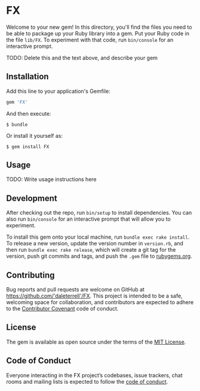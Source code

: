 # FX

Welcome to your new gem! In this directory, you'll find the files you need to be able to package up your Ruby library into a gem. Put your Ruby code in the file `lib/FX`. To experiment with that code, run `bin/console` for an interactive prompt.

TODO: Delete this and the text above, and describe your gem

## Installation

Add this line to your application's Gemfile:

```ruby
gem 'FX'
```

And then execute:

    $ bundle

Or install it yourself as:

    $ gem install FX

## Usage

TODO: Write usage instructions here

## Development

After checking out the repo, run `bin/setup` to install dependencies. You can also run `bin/console` for an interactive prompt that will allow you to experiment.

To install this gem onto your local machine, run `bundle exec rake install`. To release a new version, update the version number in `version.rb`, and then run `bundle exec rake release`, which will create a git tag for the version, push git commits and tags, and push the `.gem` file to [rubygems.org](https://rubygems.org).

## Contributing

Bug reports and pull requests are welcome on GitHub at https://github.com/'daleterrell'/FX. This project is intended to be a safe, welcoming space for collaboration, and contributors are expected to adhere to the [Contributor Covenant](http://contributor-covenant.org) code of conduct.

## License

The gem is available as open source under the terms of the [MIT License](https://opensource.org/licenses/MIT).

## Code of Conduct

Everyone interacting in the FX project’s codebases, issue trackers, chat rooms and mailing lists is expected to follow the [code of conduct](https://github.com/'daleterrell'/FX/blob/master/CODE_OF_CONDUCT.md).
